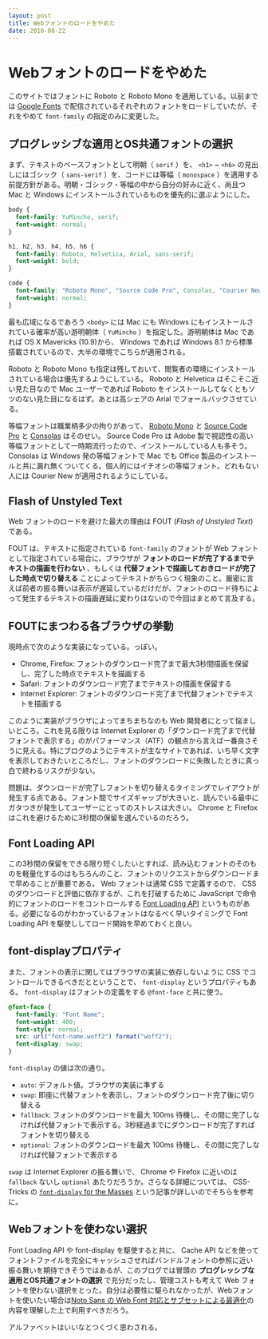```yaml
---
layout: post
title: Webフォントのロードをやめた
date: 2016-08-22
---
```


# Webフォントのロードをやめた

このサイトではフォントに Roboto と Roboto Mono を適用している。以前までは [Google Fonts](https://fonts.google.com/) で配信されているそれぞれのフォントをロードしていたが、それをやめて `font-family` の指定のみに変更した。

## プログレッシブな適用とOS共通フォントの選択

まず、テキストのベースフォントとして明朝（ `serif` ）を、 `<h1>` ~ `<h6>` の見出しにはゴシック（ `sans-serif` ）を、コードには等幅（ `monospace` ）を適用する前提方針がある。明朝・ゴシック・等幅の中から自分の好みに近く、尚且つ Mac と Windows にインストールされているものを優先的に選ぶようにした。

```css
body {
  font-family: YuMincho, serif;
  font-weight: normal;
}

h1, h2, h3, h4, h5, h6 {
  font-family: Roboto, Helvetica, Arial, sans-serif;
  font-weight: bold;
}

code {
  font-family: "Roboto Mono", "Source Code Pro", Consolas, "Courier New", monospace;
  font-weight: normal;
}
```

最も広域になるであろう `<body>` には Mac にも Windows にもインストールされている確率が高い游明朝体（ `YuMincho` ）を指定した。游明朝体は Mac であれば OS X Mavericks (10.9)から、 Windows であれば Windows 8.1 から標準搭載されているので、大半の環境でこちらが適用される。

Roboto と Roboto Mono も指定は残しておいて、閲覧者の環境にインストールされている場合は優先するようにしている。 Roboto と Helvetica はそこそこ近い見た目なので Mac ユーザーであれば Roboto をインストールしてなくともソツのない見た目になるはず。あとは高シェアの Arial でフォールバックさせている。

等幅フォントは職業柄多少の拘りがあって、 [Roboto Mono](https://fonts.google.com/specimen/Roboto) と [Source Code Pro](https://github.com/adobe-fonts/source-code-pro) と [Consolas](https://en.wikipedia.org/wiki/Consolas) はそのせい。 Source Code Pro は Adobe 製で視認性の高い等幅フォントとして一時期流行ったので、インストールしている人も多そう。 Consolas は Windows 発の等幅フォントで Mac でも Office 製品のインストールと共に漏れ無くついてくる。個人的にはイチオシの等幅フォント。どれもない人には Courier New が適用されるようにしている。

## Flash of Unstyled Text

Web フォントのロードを避けた最大の理由は FOUT (_Flash of Unstyled Text_) である。

FOUT は、テキストに指定されている `font-family` のフォントが Web フォントとして指定されている場合に、ブラウザが **フォントのロードが完了するまでテキストの描画を行わない** 、もしくは **代替フォントで描画しておきロードが完了した時点で切り替える** ことによってテキストがちらつく現象のこと。厳密に言えば前者の振る舞いは表示が遅延しているだけだが、フォントのロード待ちによって発生するテキストの描画遅延に変わりはないので今回はまとめて言及する。

## FOUTにまつわる各ブラウザの挙動

現時点で次のような実装になっている。っぽい。

- Chrome, Firefox: フォントのダウンロード完了まで最大3秒間描画を保留し、完了した時点でテキストを描画する
- Safari: フォントのダウンロード完了までテキストの描画を保留する
- Internet Explorer: フォントのダウンロード完了まで代替フォントでテキストを描画する

このように実装がブラウザによってまちまちなのも Web 開発者にとって悩ましいところ。これを見る限りは Internet Explorer の「ダウンロード完了まで代替フォントで表示する」のがパフォーマンス（ATF）の観点から言えば一番良さそうに見える。特にブログのようにテキストが主なサイトであれば、いち早く文字を表示しておきたいところだし、フォントのダウンロードに失敗したときに真っ白で終わるリスクが少ない。

問題は、ダウンロードが完了しフォントを切り替えるタイミングでレイアウトが発生する点である。フォント間でサイズギャップが大きいと、読んでいる最中にガタつきが発生してユーザーにとってのストレスは大きい。 Chrome と Firefox はこれを避けるために3秒間の保留を選んでいるのだろう。

## Font Loading API

この3秒間の保留をできる限り短くしたいとすれば、読み込むフォントのそのものを軽量化するのはもちろんのこと、フォントのリクエストからダウンロードまで早めることが重要である。 Web フォントは通常 CSS で定義するので、 CSS のダウンロードと評価に依存するが、これを打破するために JavaScript で命令的にフォントのロードをコントロールする [Font Loading API](https://developer.mozilla.org/en-US/docs/Web/API/CSS_Font_Loading_API) というものがある。必要になるのがわかっているフォントはなるべく早いタイミングで Font Loading API を駆使ししてロード開始を早めておくと良い。

## font-displayプロパティ

また、フォントの表示に関してはブラウザの実装に依存しないように CSS でコントロールできるべきだとということで、 `font-display` というプロパティもある。 `font-display` はフォントの定義をする `@font-face` と共に使う。

```css
@font-face {
  font-family: "Font Name";
  font-weight: 400;
  font-style: normal;
  src: url("font-name.woff2") format("woff2");
  font-display: swap;
}
```

`font-display` の値は次の通り。

- `auto`: デフォルト値。ブラウザの実装に準ずる
- `swap`: 即座に代替フォントを表示し、フォントのダウンロード完了後に切り替える
- `fallback`: フォントのダウンロードを最大 100ms 待機し、その間に完了しなければ代替フォントで表示する。3秒経過までにダウンロードが完了すればフォントを切り替える
- `optional`: フォントのダウンロードを最大 100ms 待機し、その間に完了しなければ代替フォントで表示する

`swap` は Internet Explorer の振る舞いで、 Chrome や Firefox に近いのは `fallback` ないし `optional` あたりだろうか。さらなる詳細については、 CSS-Tricks の [`font-display` for the Masses](https://css-tricks.com/font-display-masses/) という記事が詳しいのでそちらを参考に。

## Webフォントを使わない選択

Font Loading API や font-display を駆使すると共に、 Cache API などを使ってフォントファイルを完全にキャッシュさせればバンドルフォントの参照に近い振る舞いを期待できそうではあるが、このブログでは冒頭の **プログレッシブな適用とOS共通フォントの選択** で充分だったし、管理コストも考えて Web フォントを使わない選択をとった。自分は必要性に駆られなかったが、Webフォントを使いたい場合は[Noto Sans の Web Font 対応とサブセットによる最適化](https://blog.jxck.io/entries/2016-03-14/web-font-noto-sans.html)の内容を理解した上で利用すべきだろう。

アルファベットはいいなとつくづく思わされる。
